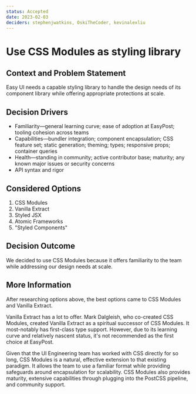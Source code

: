 ```yaml
---
status: Accepted
date: 2023-02-03
deciders: stephenjwatkins, OskiTheCoder, kevinalexliu
---
```


# Use CSS Modules as styling library

## Context and Problem Statement

Easy UI needs a capable styling library to handle the design needs of its component library while offering appropriate protections at scale.

## Decision Drivers

- Familiarity—general learning curve; ease of adoption at EasyPost; tooling cohesion across teams
- Capabilities—bundler integration; component encapsulation; CSS feature set; static generation; theming; types; responsive props; container queries
- Health—standing in community; active contributor base; maturity; any known major issues or security concerns
- API syntax and rigor

## Considered Options

1. CSS Modules
2. Vanilla Extract
3. Styled JSX
4. Atomic Frameworks
5. "Styled Components"

## Decision Outcome

We decided to use CSS Modules because it offers familiarity to the team while addressing our design needs at scale.

## More Information

After researching options above, the best options came to CSS Modules and Vanilla Extract.

Vanilla Extract has a lot to offer. Mark Dalgleish, who co-created CSS Modules, created Vanilla Extract as a spiritual successor of CSS Modules. It most-notably has first-class type support. However, due to its learning curve and relatively nascent status, it's not recommended as the first choice at EasyPost.

Given that the UI Engineering team has worked with CSS directly for so long, CSS Modules is a natural, effective extension to that existing paradigm. It allows the team to use a familiar format while providing safeguards around encapsulation for scalability. CSS Modules also provides maturity, extensive capabilities through plugging into the PostCSS pipeline, and community support.
